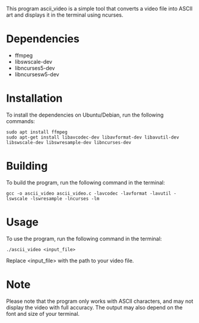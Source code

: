This program ascii_video is a simple tool that converts a video file into ASCII art and displays it in the terminal using ncurses.

# Dependencies
- ffmpeg
- libswscale-dev
- libncurses5-dev
- libncursesw5-dev
# Installation
To install the dependencies on Ubuntu/Debian, run the following commands:

```bash=
sudo apt install ffmpeg
sudo apt-get install libavcodec-dev libavformat-dev libavutil-dev libswscale-dev libswresample-dev libncurses-dev
```
# Building
To build the program, run the following command in the terminal:

```bash=
gcc -o ascii_video ascii_video.c -lavcodec -lavformat -lavutil -lswscale -lswresample -lncurses -lm
```
# Usage
To use the program, run the following command in the terminal:

```bash=
./ascii_video <input_file>
```
Replace <input_file> with the path to your video file.

# Note
Please note that the program only works with ASCII characters, and may not display the video with full accuracy. The output may also depend on the font and size of your terminal.
